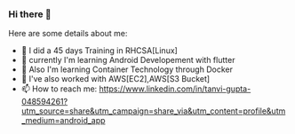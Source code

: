 ### Hi there 👋

Here are some details about me:
- 🔭 I did a 45 days Training in RHCSA[Linux]
- 🔭 currently I'm learning Android Developement with flutter
- 🔭 Also I'm learning Container Technology through Docker
- 🔭 I've also worked with AWS[EC2],AWS[S3 Bucket]
- 📫 How to reach me: https://www.linkedin.com/in/tanvi-gupta-048594261?utm_source=share&utm_campaign=share_via&utm_content=profile&utm_medium=android_app
  
